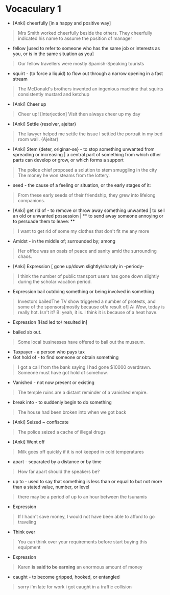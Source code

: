 

# Vocaculary 1

* [Anki] cheerfully [in a happy and positive way]
> Mrs Smith worked cheerfully beside the others.
> They cheerfully indicated his name to assume the position of manager
* fellow [used to refer to someone who has the same job or interests as you, or is in the same situation as you]
> Our fellow travellers were mostly Spanish-Speaking tourists
* squirt - (to force a liquid) to flow out through a narrow opening in a fast stream
> The McDonald's brothers invented an ingenious machine that squirts consistently mustard and ketchup
* [Anki] Cheer up 
> Cheer up! [Interjection]
> Visit then always cheer up my day
* [Anki] Settle {resolver, ajeitar}
> The lawyer helped me settle the issue
> I settled the portrait in my bed room wall. {Ajeitar}
* [Anki] Stem {deter, originar-se} - to stop something unwanted from spreading or increasing | a central part of something from which other parts can develop or grow, or which forms a support
> The police chief proposed a solution to stem smuggling in the city
> The money he won steams from the lottery.
* seed - the cause of a feeling or situation, or the early stages of it:
> From these early seeds of their friendship, they grew into lifelong companions.
* [Anki] get rid of - to remove or throw away something unwanted | to sell an old or unwanted possession  | ** to send away someone annoying or to persuade them to leave: **
> I want to get rid of some my clothes that don't fit me any more
* Amidst - in the middle of; surrounded by; among
> Her office was an oasis of peace and sanity amid the surrounding chaos.
* [Anki] Expression [ gone up/down slightly/sharply in -periody-
> I think the number of public transport users has gone down slightly during the scholar vacation period. 
* Expression  bail outdoing something or being involved in something
> Investors bailedThe TV show triggered a number of protests, and some of the sponsors[mostly because of/a result of]
> A: Wow, today is really hot. Isn't it?
> B: yeah, it is. I think it is because of a heat have.
* Expression [Had led to/ resulted in]
> 
* bailed sb out.
> Some local businesses have offered to bail out the museum.
* Taxpayer - a person who pays tax
* Got hold of - to find someone or obtain something
> I got a call from the bank saying I had gone $10000 overdrawn. Someone must have got hold of somehow.
* Vanished - not now present or existing
> The temple ruins are a distant reminder of a vanished empire.
* break into - to suddenly begin to do something
> The house had been broken into when we got back
* [Anki] Seized ~ confiscate
> The police seized a cache of illegal drugs
* [Anki] Went off
> Milk goes off quickly if it is not keeped in cold temperatures
* apart - separated by a distance or by time
> How far apart should the speakers be?
* up to - used to say that something is less than or equal to but not more than a stated value, number, or level
> there may be a period of up to an hour between the tsunamis
* Expression
> If I hadn't save money, I would not have been able to afford to go traveling
* Think over  
> You can think over your requirements before start buying this equipment
* Expression
> Karen **is said to be earning** an enormous amount of money
* caught - to become gripped, hooked, or entangled
> sorry i'm late for work i got caught in a traffic collision

